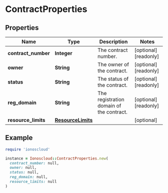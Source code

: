 # ContractProperties

## Properties

| Name | Type | Description | Notes |
| ---- | ---- | ----------- | ----- |
| **contract_number** | **Integer** | The contract number. | [optional][readonly] |
| **owner** | **String** | The owner of the contract. | [optional][readonly] |
| **status** | **String** | The status of the contract. | [optional][readonly] |
| **reg_domain** | **String** | The registration domain of the contract. | [optional][readonly] |
| **resource_limits** | [**ResourceLimits**](ResourceLimits.md) |  | [optional] |

## Example

```ruby
require 'ionoscloud'

instance = Ionoscloud::ContractProperties.new(
  contract_number: null,
  owner: null,
  status: null,
  reg_domain: null,
  resource_limits: null
)
```

